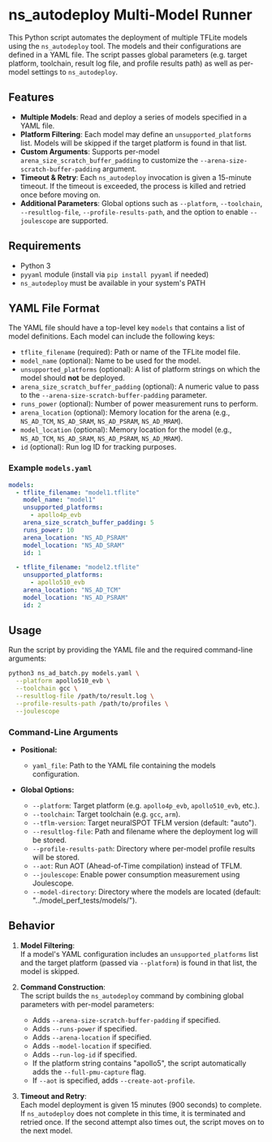# ns_autodeploy Multi-Model Runner

This Python script automates the deployment of multiple TFLite models using the `ns_autodeploy` tool. The models and their configurations are defined in a YAML file. The script passes global parameters (e.g. target platform, toolchain, result log file, and profile results path) as well as per-model settings to `ns_autodeploy`.

## Features

- **Multiple Models**: Read and deploy a series of models specified in a YAML file.
- **Platform Filtering**: Each model may define an `unsupported_platforms` list. Models will be skipped if the target platform is found in that list.
- **Custom Arguments**: Supports per-model `arena_size_scratch_buffer_padding` to customize the `--arena-size-scratch-buffer-padding` argument.
- **Timeout & Retry**: Each `ns_autodeploy` invocation is given a 15-minute timeout. If the timeout is exceeded, the process is killed and retried once before moving on.
- **Additional Parameters**: Global options such as `--platform`, `--toolchain`, `--resultlog-file`, `--profile-results-path`, and the option to enable `--joulescope` are supported.

## Requirements

- Python 3
- `pyyaml` module (install via `pip install pyyaml` if needed)
- `ns_autodeploy` must be available in your system's PATH

## YAML File Format

The YAML file should have a top-level key `models` that contains a list of model definitions. Each model can include the following keys:

- `tflite_filename` (required): Path or name of the TFLite model file.
- `model_name` (optional): Name to be used for the model.
- `unsupported_platforms` (optional): A list of platform strings on which the model should **not** be deployed.
- `arena_size_scratch_buffer_padding` (optional): A numeric value to pass to the `--arena-size-scratch-buffer-padding` parameter.
- `runs_power` (optional): Number of power measurement runs to perform.
- `arena_location` (optional): Memory location for the arena (e.g., `NS_AD_TCM`, `NS_AD_SRAM`, `NS_AD_PSRAM`, `NS_AD_MRAM`).
- `model_location` (optional): Memory location for the model (e.g., `NS_AD_TCM`, `NS_AD_SRAM`, `NS_AD_PSRAM`, `NS_AD_MRAM`).
- `id` (optional): Run log ID for tracking purposes.

### Example `models.yaml`

```yaml
models:
  - tflite_filename: "model1.tflite"
    model_name: "model1"
    unsupported_platforms:
      - apollo4p_evb
    arena_size_scratch_buffer_padding: 5
    runs_power: 10
    arena_location: "NS_AD_PSRAM"
    model_location: "NS_AD_SRAM"
    id: 1

  - tflite_filename: "model2.tflite"
    unsupported_platforms:
      - apollo510_evb
    arena_location: "NS_AD_TCM"
    model_location: "NS_AD_PSRAM"
    id: 2
```

## Usage

Run the script by providing the YAML file and the required command-line arguments:

```bash
python3 ns_ad_batch.py models.yaml \
  --platform apollo510_evb \
  --toolchain gcc \
  --resultlog-file /path/to/result.log \
  --profile-results-path /path/to/profiles \
  --joulescope
```

### Command-Line Arguments

- **Positional:**
  - `yaml_file`: Path to the YAML file containing the models configuration.

- **Global Options:**
  - `--platform`: Target platform (e.g. `apollo4p_evb`, `apollo510_evb`, etc.).
  - `--toolchain`: Target toolchain (e.g. `gcc`, `arm`).
  - `--tflm-version`: Target neuralSPOT TFLM version (default: "auto").
  - `--resultlog-file`: Path and filename where the deployment log will be stored.
  - `--profile-results-path`: Directory where per-model profile results will be stored.
  - `--aot`: Run AOT (Ahead-of-Time compilation) instead of TFLM.
  - `--joulescope`: Enable power consumption measurement using Joulescope.
  - `--model-directory`: Directory where the models are located (default: "../model_perf_tests/models/").

## Behavior

1. **Model Filtering**:  
   If a model's YAML configuration includes an `unsupported_platforms` list and the target platform (passed via `--platform`) is found in that list, the model is skipped.

2. **Command Construction**:  
   The script builds the `ns_autodeploy` command by combining global parameters with per-model parameters:
   - Adds `--arena-size-scratch-buffer-padding` if specified.
   - Adds `--runs-power` if specified.
   - Adds `--arena-location` if specified.
   - Adds `--model-location` if specified.
   - Adds `--run-log-id` if specified.
   - If the platform string contains "apollo5", the script automatically adds the `--full-pmu-capture` flag.
   - If `--aot` is specified, adds `--create-aot-profile`.

3. **Timeout and Retry**:  
   Each model deployment is given 15 minutes (900 seconds) to complete. If `ns_autodeploy` does not complete in this time, it is terminated and retried once. If the second attempt also times out, the script moves on to the next model.